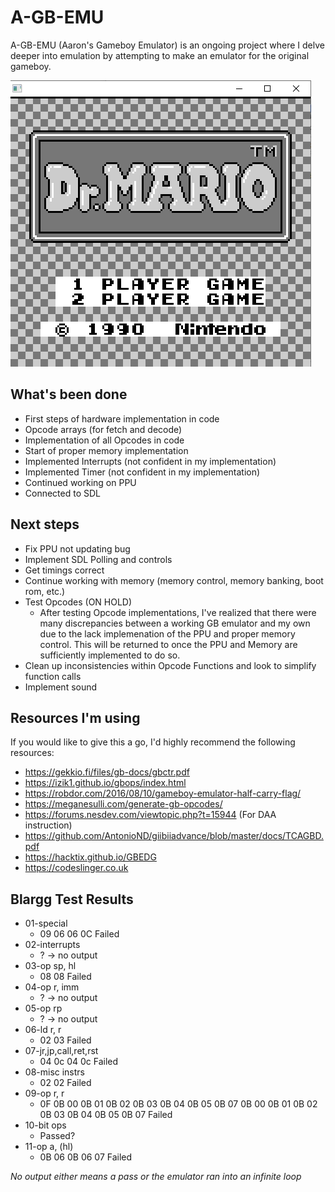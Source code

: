 # A-GB-EMU

A-GB-EMU (Aaron's Gameboy Emulator) is an ongoing project where I delve deeper into emulation by attempting to make an emulator for the original gameboy.

![Image of Doctor Mario Title Screen](PPUsuccess.png)

## What's been done

-   First steps of hardware implementation in code
-   Opcode arrays (for fetch and decode)
-   Implementation of all Opcodes in code
-   Start of proper memory implementation
-   Implemented Interrupts (not confident in my implementation)
-   Implemented Timer (not confident in my implementation)
-   Continued working on PPU
-   Connected to SDL

## Next steps

-   Fix PPU not updating bug
-   Implement SDL Polling and controls
-   Get timings correct
-   Continue working with memory (memory control, memory banking, boot rom, etc.)
-   Test Opcodes (ON HOLD)
    -   After testing Opcode implementations, I've realized that there were many discrepancies between a working GB emulator and my own due to the lack implemenation of the PPU and proper memory control. This will be returned to once the PPU and Memory are sufficiently implemented to do so.
-   Clean up inconsistencies within Opcode Functions and look to simplify function calls
-   Implement sound

## Resources I'm using

If you would like to give this a go, I'd highly recommend the following resources:

-   https://gekkio.fi/files/gb-docs/gbctr.pdf
-   https://izik1.github.io/gbops/index.html
-   https://robdor.com/2016/08/10/gameboy-emulator-half-carry-flag/
-   https://meganesulli.com/generate-gb-opcodes/
-   https://forums.nesdev.com/viewtopic.php?t=15944 (For DAA instruction)
-   https://github.com/AntonioND/giibiiadvance/blob/master/docs/TCAGBD.pdf
-   https://hacktix.github.io/GBEDG
-   https://codeslinger.co.uk

## Blargg Test Results

-   01-special
    -   09 06 06 0C Failed
-   02-interrupts
    -   ? -> no output
-   03-op sp, hl
    -   08 08 Failed
-   04-op r, imm
    -   ? -> no output
-   05-op rp
    -   ? -> no output
-   06-ld r, r
    -   02 03 Failed
-   07-jr,jp,call,ret,rst
    -   04 0c 04 0c Failed
-   08-misc instrs
    -   02 02 Failed
-   09-op r, r
    -   0F 0B 00 0B 01 0B 02 0B 03 0B 04 0B 05 0B 07 0B 00 0B 01 0B 02 0B 03 0B 04 0B 05 0B 07 Failed
-   10-bit ops
    -   Passed?
-   11-op a, (hl)
    -   0B 06 0B 06 07 Failed

_No output either means a pass or the emulator ran into an infinite loop_
